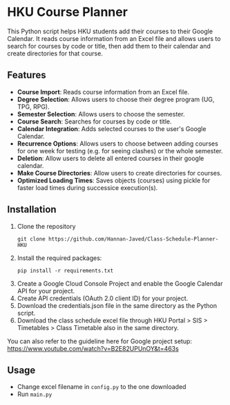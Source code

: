 # HKU Course Planner
This Python script helps HKU students add their courses to their Google Calendar. It reads course information from an Excel file and allows users to search for courses by code or title, then add them to their calendar and create directories for that course.
## Features
- **Course Import**: Reads course information from an Excel file.
- **Degree Selection**: Allows users to choose their degree program (UG, TPG, RPG).
- **Semester Selection**: Allows users to choose the semester.
- **Course Search**: Searches for courses by code or title.
- **Calendar Integration**: Adds selected courses to the user's Google Calendar.
- **Recurrence Options**: Allows users to choose between adding courses for one week for testing (e.g. for seeing clashes) or the whole semester.
- **Deletion**: Allow users to delete all entered courses in their google calendar.
- **Make Course Directories**: Allow users to create directories for courses.
- **Optimized Loading Times**: Saves objects (courses) using pickle for faster load times during successice execution(s).
## Installation
1. Clone the repository
    ```
    git clone https://github.com/Hannan-Javed/Class-Schedule-Planner-HKU
    ```
2. Install the required packages:
    ```
    pip install -r requirements.txt
    ```
3. Create a Google Cloud Console Project and enable the Google Calendar API for your project.
4. Create API credentials (OAuth 2.0 client ID) for your project.
5. Download the credentials.json file in the same directory as the Python script.
6. Download the class schedule excel file through HKU Portal > SIS > Timetables > Class Timetable also in the same directory.

You can also refer to the guideline here for Google project setup:<br>
https://www.youtube.com/watch?v=B2E82UPUnOY&t=463s
## Usage
- Change excel filename in `config.py` to the one downloaded
- Run `main.py`